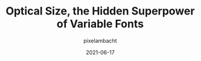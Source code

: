 ---
author: pixelambacht
date: 2021-06-17
tags:
  - css
  - typography
target_url: https://pixelambacht.nl/2021/optical-size-hidden-superpower/
title: Optical Size, the Hidden Superpower of Variable Fonts
---